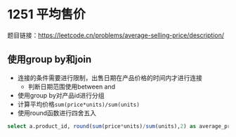 # 1251 平均售价

题目链接：<https://leetcode.cn/problems/average-selling-price/description/>

## 使用group by和join

- 连接的条件需要进行限制，出售日期在产品价格的时间内才进行连接
  - 判断日期范围使用between and
- 使用group by对产品id进行分组
- 计算平均价格`sum(price*units)/sum(units)`
- 使用round函数进行四舍五入

```sql
select a.product_id, round(sum(price*units)/sum(units),2) as average_price from UnitsSold a join Prices b on a.product_id = b.product_id and a.purchase_date between b.start_date and b.end_date group by a.product_id;
```

